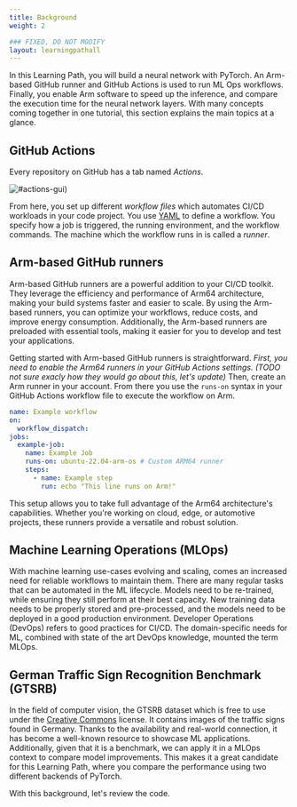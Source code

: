 ```yaml
---
title: Background
weight: 2

### FIXED, DO NOT MODIFY
layout: learningpathall
---
```


In this Learning Path, you will build a neural network with PyTorch. An Arm-based GitHub runner and GitHub Actions is used to run ML Ops workflows. Finally, you enable Arm software to speed up the inference, and compare the execution time for the neural network layers. With many concepts coming together in one tutorial, this section explains the main topics at a glance.

## GitHub Actions

Every repository on GitHub has a tab named _Actions_.

![#actions-gui](/images/actions-gui.png))

From here, you set up different _workflow files_ which automates CI/CD workloads in your code project. You use [YAML](https://yaml.org/) to define a workflow. You specify how a job is triggered, the running environment, and the workflow commands. The machine which the workflow runs in is called a _runner_.

## Arm-based GitHub runners

Arm-based GitHub runners are a powerful addition to your CI/CD toolkit. They leverage the efficiency and performance of Arm64 architecture, making your build systems faster and easier to scale. By using the Arm-based runners, you can optimize your workflows, reduce costs, and improve energy consumption. Additionally, the Arm-based runners are preloaded with essential tools, making it easier for you to develop and test your applications.

Getting started with Arm-based GitHub runners is straightforward. *First, you need to enable the Arm64 runners in your GitHub Actions settings. (TODO not sure exacly how they would go about this, let's update)* Then, create an Arm runner in your account. From there you use the `runs-on` syntax in your GitHub Actions workflow file to execute the workflow on Arm.

```yaml
name: Example workflow
on:
  workflow_dispatch:
jobs:
  example-job:
    name: Example Job
    runs-on: ubuntu-22.04-arm-os # Custom ARM64 runner
    steps:
      - name: Example step
        run: echo "This line runs on Arm!"
```

This setup allows you to take full advantage of the Arm64 architecture's capabilities. Whether you're working on cloud, edge, or automotive projects, these runners provide a versatile and robust solution.

## Machine Learning Operations (MLOps)

With machine learning use-cases evolving and scaling, comes an increased need for reliable workflows to maintain them. There are many regular tasks that can be automated in the ML lifecycle. Models need to be re-trained, while ensuring they still perform at their best capacity. New training data needs to be properly stored and pre-processed, and the models need to be deployed in a good production environment. Developer Operations (DevOps) refers to good practices for CI/CD. The domain-specific needs for ML, combined with state of the art DevOps knowledge, mounted the term MLOps.

## German Traffic Sign Recognition Benchmark (GTSRB)

In the field of computer vision, the GTSRB dataset which is free to use under the [Creative Commons](https://creativecommons.org/publicdomain/zero/1.0/) license. It contains images of the traffic signs found in Germany. Thanks to the availability and real-world connection, it has become a well-known resource to showcase ML applications. Additionally, given that it is a benchmark, we can apply it in a MLOps context to compare model improvements. This makes it a great candidate for this Learning Path, where you compare the performance using two different backends of PyTorch.

With this background, let's review the code.